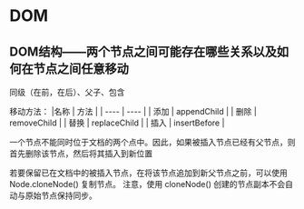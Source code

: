 # DOM

## DOM结构——两个节点之间可能存在哪些关系以及如何在节点之间任意移动

同级（在前，在后）、父子、包含

移动方法：
|名称 | 方法 |
| ---- | ---- |
| 添加 | appendChild |
| 删除 | removeChild |
| 替换 | replaceChild |
| 插入 | insertBefore |

一个节点不能同时位于文档的两个点中。因此，如果被插入节点已经有父节点，则首先删除该节点，然后将其插入到新位置

若要保留已在文档中的被插入节点，在将该节点追加到新父节点之前，可以使用 Node.cloneNode() 复制节点。
注意，使用 cloneNode() 创建的节点副本不会自动与原始节点保持同步。
